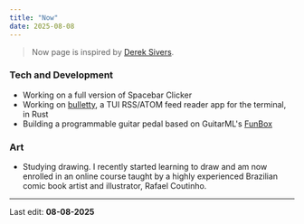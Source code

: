 ```yaml
---
title: "Now"
date: 2025-08-08
---
```


 > Now page is inspired by [Derek Sivers](https://sive.rs/).

### Tech and Development

 - Working on a full version of Spacebar Clicker
 - Working on [bulletty](https://github.com/CrociDB/bulletty), a TUI RSS/ATOM feed reader app for the terminal, in Rust
 - Building a programmable guitar pedal based on GuitarML's [FunBox](https://github.com/GuitarML/FunBox)

### Art

 - Studying drawing. I recently started learning to draw and am now enrolled in an online course taught by a highly experienced Brazilian comic book artist and illustrator, Rafael Coutinho.

 <!-- - Working on a small Android app to add color frame to photos that I can post on social media. I know there's a plethora of apps that do exactly that, but the one I really liked using is not supported anymore, so I decided to create my own with Flutter. Will probably release that for free with ads when it's ready. -->

<!-- ### Music -->

<!-- Finishing a music project. It's an instrumental psychedelic rock with some influences from brazilian music. I composed, recorded all instruments, produced and mixed everything. It's been a really interesting journey. I'll blog about it when I'm done. -->

---

Last edit: **08-08-2025**
